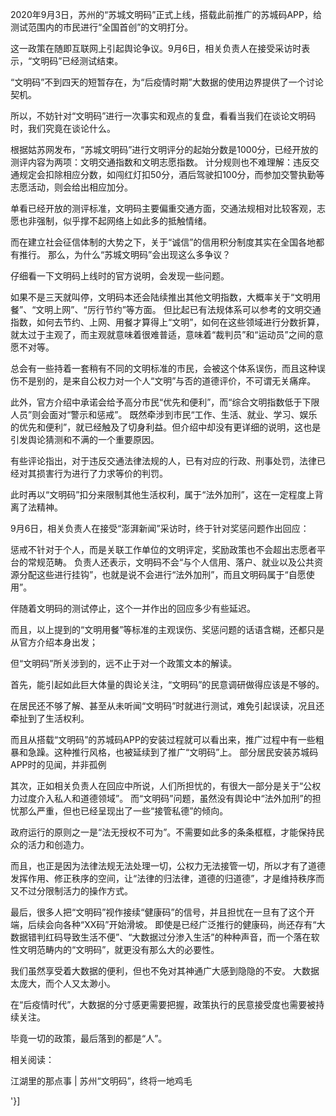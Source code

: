 2020年9月3日，苏州的“苏城文明码”正式上线，搭载此前推广的苏城码APP，给测试范围内的市民进行“全国首创”的文明打分。

这一政策在随即互联网上引起舆论争议。9月6日，相关负责人在接受采访时表示，“文明码”已经测试结束。

“文明码”不到四天的短暂存在，为“后疫情时期”大数据的使用边界提供了一个讨论契机。

所以，不妨针对“文明码”进行一次事实和观点的复盘，看看当我们在谈论文明码时，我们究竟在谈论什么。

根据姑苏网发布，“苏城文明码”进行文明评分的起始分数是1000分，已经开放的测评内容为两项：文明交通指数和文明志愿指数。 计分规则也不难理解：违反交通规定会扣除相应分数，如闯红灯扣50分，酒后驾驶扣100分，而参加交警执勤等志愿活动，则会给出相应加分。

单看已经开放的测评标准，文明码主要偏重交通方面，交通法规相对比较客观，志愿也非强制，似乎撑不起网络上如此多的抵触情绪。

而在建立社会征信体制的大势之下，关于“诚信”的信用积分制度其实在全国各地都有推行。 那么，为什么“苏城文明码”会出现这么多争议？

仔细看一下文明码上线时的官方说明，会发现一些问题。

如果不是三天就叫停，文明码本还会陆续推出其他文明指数，大概率关于“文明用餐”、“文明上网”、“厉行节约”等方面。 但比起已有法规体系可以参考的文明交通指数，如何去节约、上网、用餐才算得上“文明”，如何在这些领域进行分数折算，就太过于主观了，而主观就意味着很难普适，意味着“裁判员”和“运动员”之间的意愿不对等。

总会有一些持着一套稍有不同的文明标准的市民，会被这个体系误伤，而且这种误伤不是别的，是来自公权力对一个人“文明”与否的道德评价，不可谓无关痛痒。

此外，官方介绍中承诺会给予高分市民“优先和便利”，而“综合文明指数低于下限人员”则会面对“警示和惩戒”。 既然牵涉到市民“工作、生活、就业、学习、娱乐的优先和便利”，就已经触及了切身利益。但介绍中却没有更详细的说明，这也是引发舆论猜测和不满的一个重要原因。

有些评论指出，对于违反交通法律法规的人，已有对应的行政、刑事处罚，法律已经对其损害行为进行了力求等价的判罚。

此时再以“文明码”扣分来限制其他生活权利，属于“法外加刑”，这在一定程度上背离了法精神。

9月6日，相关负责人在接受“澎湃新闻”采访时，终于针对奖惩问题作出回应：

惩戒不针对于个人，而是关联工作单位的文明评定，奖励政策也不会超出志愿者平台的常规范畴。 负责人还表示，文明码不会“与个人信用、落户、就业以及公共资源分配这些进行挂钩”，也就是说不会进行“法外加刑”，而且文明码属于“自愿使用”。

伴随着文明码的测试停止，这个一并作出的回应多少有些延迟。

而且，以上提到的“文明用餐”等标准的主观误伤、奖惩问题的话语含糊，还都只是从官方介绍本身出发；

但“文明码”所关涉到的，远不止于对一个政策文本的解读。

首先，能引起如此巨大体量的舆论关注，“文明码”的民意调研做得应该是不够的。

在居民还不够了解、甚至从未听闻“文明码”时就进行测试，难免引起误读，况且还牵扯到了生活权利。

而且从搭载“文明码”的苏城码APP的安装过程就可以看出来，推广过程中有一些粗暴和急躁。这种推行风格，也被延续到了推广“文明码”上。 部分居民安装苏城码APP时的见闻，并非孤例

其次，正如相关负责人在回应中所说，人们所担忧的，有很大一部分是关于“公权力过度介入私人和道德领域”。 而“文明码”问题，虽然没有舆论中“法外加刑”的担忧那么严重，但也已经呈现出了一些“接管私德”的倾向。

政府运行的原则之一是“法无授权不可为”。不需要如此多的条条框框，才能保持民众的活力和创造力。

而且，也正是因为法律法规无法处理一切，公权力无法接管一切，所以才有了道德发挥作用、修正秩序的空间，让“法律的归法律，道德的归道德”，才是维持秩序而又不过分限制活力的操作方式。

最后，很多人把“文明码”视作接续“健康码”的信号，并且担忧在一旦有了这个开端，后续会向各种“XX码”开始滑坡。 即使是已经广泛推行的健康码，尚还存有“大数据错判红码导致生活不便”、“大数据过分渗入生活”的种种声音，而一个落在软性文明范畴内的“文明码”，就更没有那么大的必要性。

我们虽然享受着大数据的便利，但也不免对其神通广大感到隐隐的不安。 大数据太庞大，而个人又太渺小。

在“后疫情时代”，大数据的分寸感更需要把握，政策执行的民意接受度也需要被持续关注。

毕竟一切的政策，最后落到的都是“人”。

相关阅读：

江湖里的那点事 | 苏州“文明码”，终将一地鸡毛

'}]